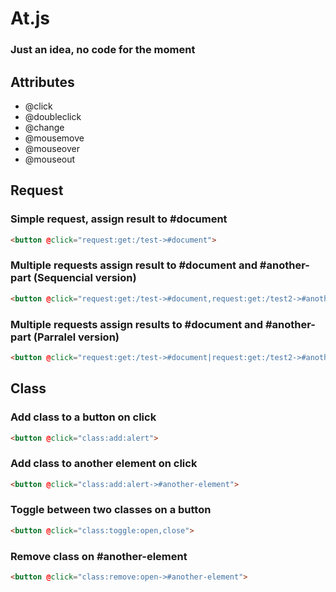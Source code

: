 # At.js

### Just an idea, no code for the moment

## Attributes
- @click
- @doubleclick
- @change
- @mousemove
- @mouseover
- @mouseout

## Request
### Simple request, assign result to #document
```html
<button @click="request:get:/test->#document">
```

### Multiple requests assign result to #document and #another-part (Sequencial version)
```html
<button @click="request:get:/test->#document,request:get:/test2->#another-part">
```

### Multiple requests assign results to #document and #another-part (Parralel version)
```html
<button @click="request:get:/test->#document|request:get:/test2->#another-part">
```

## Class

### Add class to a button on click
```html
<button @click="class:add:alert">
```

### Add class to another element on click
```html
<button @click="class:add:alert->#another-element">
```

### Toggle between two classes on a button
```html
<button @click="class:toggle:open,close">
```

### Remove class on #another-element
```html
<button @click="class:remove:open->#another-element">
```


